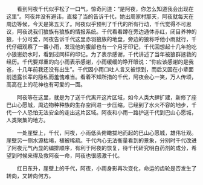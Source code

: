 　　看到阿夜千代似乎松了一口气，惊奇问道：“是阿夜，你怎么知道我会出现在这里”。阿夜并没有避讳，直接了当的告诉千代，她出周家村那天，阿夜就每天在周边等候，今天是第五天了。阿夜似乎预判了千代的所有行动，千代觉得不可思议，阿夜说我们狼族有狼族的情报系统。千代看看蹲在旁边通体赤红，闭目养神的狼，十分可爱，阿夜告诉千代这里赤羽狼族的地盘，旁边的狼称呼他小雨就行，千代仔细观察了一番小雨，发现他的腹部也有一个月牙印记，千代回想起十几年抢吃小狼崽奶水时，看到过同样的印记。为了表示感谢，千代讲述了当年被狼群拯救的经历。千代要郑重的向小雨表示感谢，小雨缓缓的睁开眼说：“你应该感谢的是我爸，十几年前我还没有出生”。千代因小雨口吐人言又被惊到，而后又因在小辈面前透露长辈的隐私而羞愧难当。看着不知所措的千代，阿夜会心一笑，万人传颂，高高在上的花神也有可爱的一面。

　　阿夜等在这里，就是为了送千代离开这片区域，如今人类大肆扩建，新修了座巴山心愿城，周边物种种族的生存空间进一步压缩，已经到了水火不容的地步，千代一个人恐怕无法安全的走出这片区域。阿夜和小雨一路护送千代到巴山心愿城，人类聚集的地方。

　　一处崖壁上，千代，阿夜，小雨低头俯瞰拔地而起的巴山心愿城，雄伟壮观。崖壁另一侧水源枯竭，植被稀疏。千代内心无法衡量看到的景象，分别时千代改进了阿夜元气內显的编排顺序，有利于阿夜的恢复，待千代研究明白药剂的成分，希望到时候来得及救阿夜一命，阿夜也很感激千代。

　　红日东升，崖壁上的千代，阿夜，小雨身影再次变化，命运的齿轮是否发生了转向，又转向何方。

